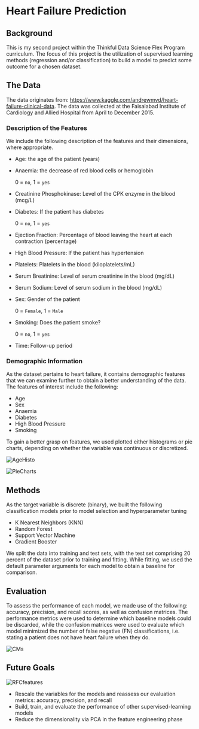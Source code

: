 # Heart Failure Prediction

## Background ## 
This is my second project within the Thinkful Data Science Flex Program curriculum. The focus of this project is the utilization of supervised learning methods (regression and/or classification) to build a model to predict some outcome for a chosen dataset.

## The Data ##
The data originates from: https://www.kaggle.com/andrewmvd/heart-failure-clinical-data. The data was collected at the Faisalabad Institute of Cardiology and Allied Hospital from April to December 2015.  

### Description of the Features
We include the following description of the features and their dimensions, where appropriate.

* Age: the age of the patient (years)
* Anaemia: the decrease of red blood cells or hemoglobin
  
    0 = `no`, 1 = `yes`
* Creatinine Phosphokinase: Level of the CPK enzyme in the blood (mcg/L)
* Diabetes: If the patient has diabetes
    
    0 = `no`, 1 = `yes`
* Ejection Fraction: Percentage of blood leaving the heart at each contraction (percentage)
* High Blood Pressure: If the patient has hypertension
* Platelets: Platelets in the blood (kiloplatelets/mL)
* Serum Breatinine: Level of serum creatinine in the blood (mg/dL)
* Serum Sodium: Level of serum sodium in the blood (mg/dL)
* Sex: Gender of the patient 
   
   0 = `Female`, 1 = `Male`
* Smoking: Does the patient smoke?
    
    0 = `no`, 1 = `yes`
* Time: Follow-up period

### Demographic Information
As the dataset pertains to heart failure, it contains demographic features that we can examine further to obtain a better understanding of the data. The features of interest include the following: 

- Age
- Sex
- Anaemia
- Diabetes
- High Blood Pressure
- Smoking

To gain a better grasp on features, we used plotted either histograms or pie charts, depending on whether the variable was continuous or discretized.

![AgeHisto](https://user-images.githubusercontent.com/25100208/125535188-119f5009-fb67-4172-9a2f-fb88befd5ca3.png)

![PieCharts](https://user-images.githubusercontent.com/25100208/125535283-522e15e2-e552-47fd-a2b8-be492789b457.png)

## Methods ##
As the target variable is discrete (binary), we built the following classification models prior to model selection and hyperparameter tuning
- K Nearest Neighbors (KNN)
- Random Forest
- Support Vector Machine 
- Gradient Booster

We split the data into training and test sets, with the test set comprising 20 percent of the dataset prior to training and fitting. While fitting, we used the default parameter arguments for each model to obtain a baseline for comparison.

## Evaluation ##
To assess the performance of each model, we made use of the following: accuracy, precision, and recall scores, as well as confusion matrices. The performance metrics were used to determine which baseline models could be discarded, while the confusion matrices were used to evaluate which model minimized the number of false negative (FN) classifications, i.e. stating a patient does not have heart failure when they do.

![CMs](https://user-images.githubusercontent.com/25100208/125535891-042ce508-d4d0-4e5e-95d2-8c61491e50cf.png)

## Future Goals ##
![RFCfeatures](https://user-images.githubusercontent.com/25100208/125536912-f67f0caa-1891-4d3f-b888-bcd858ddc007.png)

- Rescale the variables for the models and reassess our evaluation metrics: accuracy, precision, and recall
- Build, train, and evaluate the performance of other supervised-learning models
- Reduce the dimensionality via PCA in the feature engineering phase
